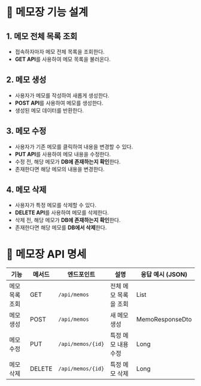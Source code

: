 # 📝 메모장 기능 설계

## 1. 메모 전체 목록 조회
- 접속하자마자 메모 전체 목록을 조회한다.
- **GET API**를 사용하여 메모 목록을 불러온다.

## 2. 메모 생성
- 사용자가 메모를 작성하여 새롭게 생성한다.
- **POST API**를 사용하여 메모를 생성한다.
- 생성된 메모 데이터를 반환한다.

## 3. 메모 수정
- 사용자가 기존 메모를 클릭하여 내용을 변경할 수 있다.
- **PUT API**를 사용하여 메모 내용을 수정한다.
- 수정 전, 해당 메모가 **DB에 존재하는지 확인**한다.
- 존재한다면 해당 메모의 내용을 변경한다.

## 4. 메모 삭제
- 사용자가 특정 메모를 삭제할 수 있다.
- **DELETE API**를 사용하여 메모를 삭제한다.
- 삭제 전, 해당 메모가 **DB에 존재하는지 확인**한다.
- 존재한다면 해당 메모를 **DB에서 삭제**한다.

# 📌 메모장 API 명세

| 기능           | 메서드 | 엔드포인트           | 설명                              | 응답 예시 (JSON)               |
|----------------|--------|-----------------------|-------------------------------------|--------------------------------|
| 메모 목록 조회 | GET    | `/api/memos`          | 전체 메모 목록을 조회              | List<MemoResponseDto> |
| 메모 생성      | POST   | `/api/memos`          | 새 메모 생성                        | MemoResponseDto |
| 메모 수정      | PUT    | `/api/memos/{id}`     | 특정 메모 내용 수정                | Long |
| 메모 삭제      | DELETE | `/api/memos/{id}`     | 특정 메모 삭제                      | Long |
